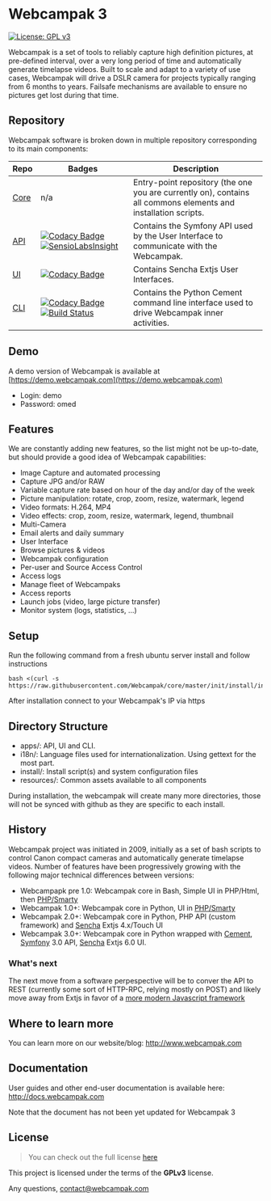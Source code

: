 Webcampak 3
=============
 
[![License: GPL v3](https://img.shields.io/badge/License-GPL%20v3-blue.svg)](http://www.gnu.org/licenses/gpl-3.0)

Webcampak is a set of tools to reliably capture high definition pictures, at pre-defined interval, over a very long period of time and automatically generate timelapse videos. Built to scale and adapt to a variety of use cases, Webcampak will drive a DSLR camera for projects typically ranging from 6 months to years. Failsafe mechanisms are available to ensure no pictures get lost during that time.

## Repository

Webcampak software is broken down in multiple repository corresponding to its main components:

| Repo        | Badges           | Description  |
| ------------- |-------------| -----|
| [Core](https://github.com/Webcampak/core) | n/a | Entry-point repository (the one you are currently on), contains all commons elements and installation scripts. |
| [API](https://github.com/Webcampak/api)   | [![Codacy Badge](https://api.codacy.com/project/badge/Grade/9226d93ac8904771a42d982bd035b69e)](https://www.codacy.com/app/Webcampak/api?utm_source=github.com&amp;utm_medium=referral&amp;utm_content=Webcampak/api&amp;utm_campaign=Badge_Grade) [![SensioLabsInsight](https://insight.sensiolabs.com/projects/1e364327-6a65-41ba-a7c3-78d4f880119d/mini.png)](https://insight.sensiolabs.com/projects/1e364327-6a65-41ba-a7c3-78d4f880119d) | Contains the Symfony API used by the User Interface to communicate with the Webcampak. |
| [UI](https://github.com/Webcampak/ui)     | [![Codacy Badge](https://api.codacy.com/project/badge/Grade/fef03024035d43988b42b099350971c7)](https://www.codacy.com/app/Webcampak/ui?utm_source=github.com&amp;utm_medium=referral&amp;utm_content=Webcampak/ui&amp;utm_campaign=Badge_Grade)   | Contains Sencha Extjs User Interfaces. |
| [CLI](https://github.com/Webcampak/cli)   | [![Codacy Badge](https://api.codacy.com/project/badge/Grade/4bb6ea486dc14ea398e5c3536bc86e75)](https://www.codacy.com/app/Webcampak/cli?utm_source=github.com&amp;utm_medium=referral&amp;utm_content=Webcampak/cli&amp;utm_campaign=Badge_Grade) [![Build Status](https://travis-ci.org/Webcampak/cli.svg?branch=develop)](https://travis-ci.org/Webcampak/cli) | Contains the Python Cement command line interface used to drive Webcampak inner activities. |

## Demo
A demo version of Webcampak is available at [https://demo.webcampak.com](https://demo.webcampak.com)

 - Login: demo
 - Password: omed

## Features
We are constantly adding new features, so the list might not be up-to-date, but should provide a good idea of Webcampak capabilities:

- Image Capture and automated processing
 - Capture JPG and/or RAW
 - Variable capture rate based on hour of the day and/or day of the week
 - Picture manipulation: rotate, crop, zoom, resize, watermark, legend
 - Video formats: H.264, MP4
 - Video effects: crop, zoom, resize, watermark, legend, thumbnail
 - Multi-Camera
 - Email alerts and daily summary
- User Interface
 - Browse pictures & videos
 - Webcampak configuration
 - Per-user and Source Access Control 
 - Access logs
 - Manage fleet of Webcampaks
 - Access reports
 - Launch jobs (video, large picture transfer)
 - Monitor system (logs, statistics, ...)

## Setup

Run the following command from a fresh ubuntu server install and follow instructions
```
bash <(curl -s https://raw.githubusercontent.com/Webcampak/core/master/init/install/install.Ubuntu16.04.sh)
```
After installation connect to your Webcampak's IP via https

## Directory Structure

- apps/: API, UI and CLI.
- i18n/: Language files used for internationalization. Using gettext for the most part.
- install/: Install script(s) and system configuration files
- resources/: Common assets available to all components

During installation, the webcampak will create many more directories, those will not be synced with github as they are specific to each install.

## History
Webcampak project was initiated in 2009, initially as a set of bash scripts to control Canon compact cameras and automatically generate timelapse videos. 
Number of features have been progressively growing with the following major technical differences between versions:

- Webcampapk pre 1.0: Webcampak core in Bash, Simple UI in PHP/Html, then [PHP/Smarty](http://www.smarty.net/) 
- Webcampak 1.0+: Webcampak core in Python, UI in [PHP/Smarty](http://www.smarty.net/)
- Webcampak 2.0+: Webcampak core in Python, PHP API (custom framework) and [Sencha](https://www.sencha.com/) Extjs 4.x/Touch UI
- Webcampak 3.0+: Webcampak core in Python wrapped with [Cement](http://builtoncement.com/), [Symfony](https://symfony.com/Symfony) 3.0 API, [Sencha](https://www.sencha.com/) Extjs 6.0 UI.

### What's next

The next move from a software perpespective will be to conver the API to REST (currently some sort of HTTP-RPC, relying mostly on POST) and likely move away from Extjs in favor of a [more modern Javascript framework](https://www.sencha.com/forum/showthread.php?304118-Is-ExtJS-dying)

## Where to learn more
You can learn more on our website/blog: http://www.webcampak.com

## Documentation
User guides and other end-user documentation is available here: http://docs.webcampak.com

Note that the document has not been yet updated for Webcampak 3

## License
>You can check out the full license [here](https://github.com/Webcampak/v3.0/blob/master/LICENSE)

This project is licensed under the terms of the **GPLv3** license.

Any questions, contact@webcampak.com

